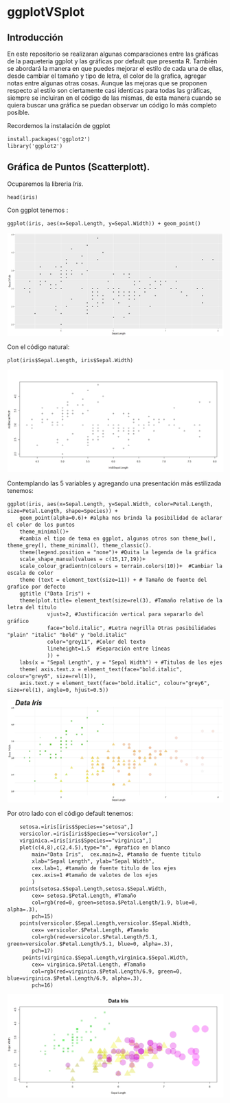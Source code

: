 # ggplotVSplot

## Introducción

En este repositorio se realizaran algunas comparaciones entre las gráficas de la paqueteria ggplot y las gráficas por default que presenta R. También se abordará la manera en que puedes mejorar el estilo de cada una de ellas, desde cambiar el tamaño y tipo de letra, el color de la grafica, agregar notas entre algunas otras cosas. Aunque las mejoras que se proponen respecto al estilo son ciertamente casi identicas para todas las gráficas, siempre se incluiran en el código de las mismas, de esta manera cuando se quiera buscar una gráfica se puedan observar un código lo más completo posible. 

Recordemos la instalación de ggplot

```[R project]
install.packages('ggplot2')
library('ggplot2')
```

## Gráfica de Puntos (Scatterplott).

Ocuparemos la libreria *Iris*.

```[R project, echo= T]
head(iris)
```
Con ggplot tenemos :
```[R project, echo= T]
ggplot(iris, aes(x=Sepal.Length, y=Sepal.Width)) + geom_point()
```
![ggplot Iris](https://github.com/IsraHL/ggplotVSplot/blob/master/Ggpoints.jpg)

Con el código natural:
```[R project, echo= T]
plot(iris$Sepal.Length, iris$Sepal.Width)
```

![plot Iris](https://github.com/IsraHL/ggplotVSplot/blob/master/plotpoints.jpeg)

Contemplando las 5 variables y agregando una presentación más estilizada tenemos:

```[R project, echo= T]
ggplot(iris, aes(x=Sepal.Length, y=Sepal.Width, color=Petal.Length, size=Petal.Length, shape=Species)) + 
    geom_point(alpha=0.6)+ #alpha nos brinda la posibilidad de aclarar el color de los puntos
    theme_minimal()+ 
    #cambia el tipo de tema en ggplot, algunos otros son theme_bw(), theme_grey(), theme_minimal(), theme_classic().
    theme(legend.position = "none")+ #Quita la legenda de la gráfica
    scale_shape_manual(values = c(15,17,19))+
    scale_colour_gradientn(colours = terrain.colors(10))+  #Cambiar la escala de color
    theme (text = element_text(size=11)) + # Tamaño de fuente del grafico por defecto
    ggtitle ("Data Iris") +
    theme(plot.title= element_text(size=rel(3), #Tamaño relativo de la letra del título
             vjust=2, #Justificación vertical para separarlo del gráfico
             face="bold.italic", #Letra negrilla Otras posibilidades "plain" "italic" "bold" y "bold.italic"
             color="grey11", #Color del texto
             lineheight=1.5  #Separación entre líneas
             )) + 
    labs(x = "Sepal Length", y = "Sepal Width") + #Titulos de los ejes
    theme( axis.text.x = element_text(face="bold.italic", colour="grey6", size=rel(1)),
    axis.text.y = element_text(face="bold.italic", colour="grey6", size=rel(1), angle=0, hjust=0.5))
```
![plot Iris](https://github.com/IsraHL/ggplotVSplot/blob/master/Ggpoints2.jpeg)

Por otro lado con el código default tenemos:
```[R project, echo= T]
    setosa.=iris[iris$Species=="setosa",]
    versicolor.=iris[iris$Species=="versicolor",]
    virginica.=iris[iris$Species=="virginica",]
    plot(c(4,8),c(2,4.5),type="n", #grafico en blanco
        main="Data Iris",  cex.main=2, #tamaño de fuente titulo
        xlab="Sepal Length", ylab="Sepal Width",
        cex.lab=1, #tamaño de fuente titulo de los ejes
        cex.axis=1 #tamaño de valotes de los ejes
        )
    points(setosa.$Sepal.Length,setosa.$Sepal.Width,
        cex= setosa.$Petal.Length, #Tamaño
        col=rgb(red=0, green=setosa.$Petal.Length/1.9, blue=0, alpha=.3),
        pch=15)
    points(versicolor.$Sepal.Length,versicolor.$Sepal.Width,
        cex= versicolor.$Petal.Length, #Tamaño
        col=rgb(red=versicolor.$Petal.Length/5.1, green=versicolor.$Petal.Length/5.1, blue=0, alpha=.3),
        pch=17)
     points(virginica.$Sepal.Length,virginica.$Sepal.Width,
        cex= virginica.$Petal.Length, #Tamaño
        col=rgb(red=virginica.$Petal.Length/6.9, green=0, blue=virginica.$Petal.Length/6.9, alpha=.3),
        pch=16)    
```
![plot Iris](https://github.com/IsraHL/ggplotVSplot/blob/master/plotpoints3.jpeg)



